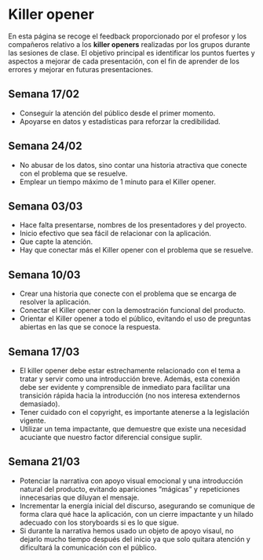 # Killer opener

En esta página se recoge el feedback proporcionado por el profesor y los compañeros relativo a los **killer openers** realizadas por los grupos durante las sesiones de clase. El objetivo principal es identificar los puntos fuertes y aspectos a mejorar de cada presentación, con el fin de aprender de los errores y mejorar en futuras presentaciones. 

## Semana 17/02
- Conseguir la atención del público desde el primer momento.
- Apoyarse en datos y estadísticas para reforzar la credibilidad.

## Semana 24/02
- No abusar de los datos, sino contar una historia atractiva que conecte con el problema que se resuelve.
- Emplear un tiempo máximo de 1 minuto para el Killer opener.

## Semana 03/03
- Hace falta presentarse, nombres de los presentadores y del proyecto.
- Inicio efectivo que sea fácil de relacionar con la aplicación.
- Que capte la atención.
- Hay que conectar más el Killer opener con el problema que se resuelve.

## Semana 10/03
- Crear una historia que conecte con el problema que se encarga de resolver la aplicación.
- Conectar el Killer opener con la demostración funcional del producto.
- Orientar el Killer opener a todo el público, evitando el uso de preguntas abiertas en las que se conoce la respuesta.

## Semana 17/03
- El killer opener debe estar estrechamente relacionado con el tema a tratar y servir como una introducción breve. Además, esta conexión debe ser evidente y comprensible de inmediato para facilitar una transición rápida hacia la introducción (no nos interesa extendernos demasiado).
- Tener cuidado con el copyright, es importante atenerse a la legislación vigente.
- Utilizar un tema impactante, que demuestre que existe una necesidad acuciante que nuestro factor diferencial consigue suplir.

## Semana 21/03
- Potenciar la narrativa con apoyo visual emocional y una introducción natural del producto, evitando apariciones “mágicas” y repeticiones innecesarias que diluyan el mensaje.
- Incrementar la energía inicial del discurso, asegurando se comunique de forma clara qué hace la aplicación, con un cierre impactante y un hilado adecuado con los storyboards si es lo que sigue.
- Si durante la narrativa hemos usado un objeto de apoyo visaul, no dejarlo mucho tiempo después del inicio ya que solo quitara atención y dificultará la comunicación con el público.